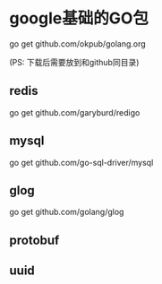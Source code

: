 # google基础的GO包
go get github.com/okpub/golang.org

(PS: 下载后需要放到和github同目录)

## redis
go get github.com/garyburd/redigo
 
## mysql 
go get github.com/go-sql-driver/mysql

## glog
go get github.com/golang/glog

## protobuf

## uuid
